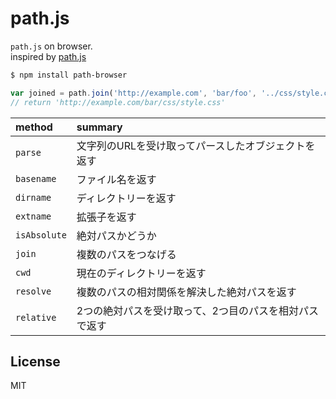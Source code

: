 # path.js

`path.js` on browser.  
inspired by [path.js](https://github.com/jinder/path/blob/master/path.js)


```sh
$ npm install path-browser
```

```js
var joined = path.join('http://example.com', 'bar/foo', '../css/style.css');
// return 'http://example.com/bar/css/style.css'
```


|method|summary|
|:--|:--|
|`parse`|文字列のURLを受け取ってパースしたオブジェクトを返す|
|`basename`|ファイル名を返す|
|`dirname`|ディレクトリーを返す|
|`extname`|拡張子を返す|
|`isAbsolute`|絶対パスかどうか|
|`join`|複数のパスをつなげる|
|`cwd`|現在のディレクトリーを返す|
|`resolve`|複数のパスの相対関係を解決した絶対パスを返す|
|`relative`|2つの絶対パスを受け取って、2つ目のパスを相対パスで返す|


## License

MIT
